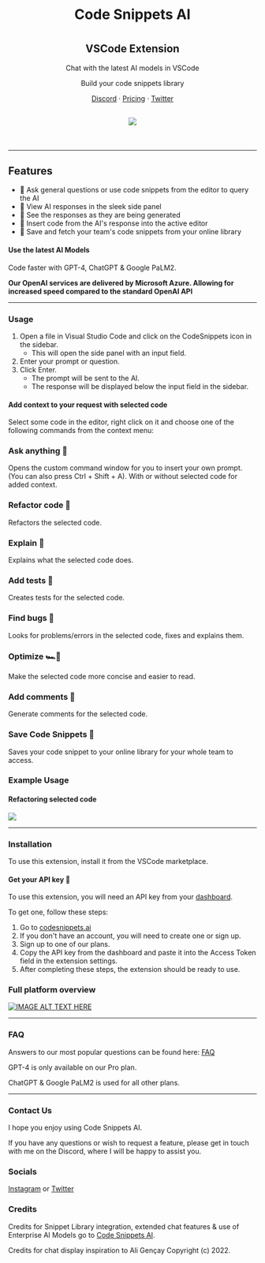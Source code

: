 <div align="center">

# **Code Snippets AI**

<div style="margin-top:40px">

## VSCode Extension

Chat with the latest AI models in VSCode

Build your code snippets library

[Discord](https://discord.gg/GVg7Xx5QVw) · [Pricing](https://codesnippets.ai/pricing) · [Twitter](https://twitter.com/codesnippets_ai)

<div style="margin-top:30px;margin-bottom:50px;border-radius:30px;">

![](https://codesnippets.ai/_next/image?url=%2Fassets%2Fimages%2FRefactorNew.gif&w=1920&q=75)

</div>
</div>
</div>

---

## Features

- 🙋 Ask general questions or use code snippets from the editor to query the AI
- 🔬 View AI responses in the sleek side panel
- 👀 See the responses as they are being generated
- 📝 Insert code from the AI's response into the active editor
- 💾 Save and fetch your team's code snippets from your online library

#### Use the latest AI Models

Code faster with GPT-4, ChatGPT & Google PaLM2.

**Our OpenAI services are delivered by Microsoft Azure. Allowing for increased speed compared to the standard OpenAI API**

---

### Usage

1. Open a file in Visual Studio Code and click on the CodeSnippets icon in the sidebar.
   - This will open the side panel with an input field.
2. Enter your prompt or question.
3. Click Enter.
   - The prompt will be sent to the AI.
   - The response will be displayed below the input field in the sidebar.

#### Add context to your request with selected code

Select some code in the editor, right click on it and choose one of the following commands from the context menu:

### Ask anything 💭

Opens the custom command window for you to insert your own prompt. (You can also press Ctrl + Shift + A). With or without selected code for added context.

### Refactor code 🔧

Refactors the selected code.

### Explain 💁

Explains what the selected code does.

### Add tests 🧪

Creates tests for the selected code.

### Find bugs 🔎

Looks for problems/errors in the selected code, fixes and explains them.

### Optimize 🏎️💨

Make the selected code more concise and easier to read.

### Add comments 📖

Generate comments for the selected code.

### Save Code Snippets 💾

Saves your code snippet to your online library for your whole team to access.

### Example Usage

#### Refactoring selected code

![](https://codesnippets.ai/_next/image?url=%2Fassets%2Fimages%2FRefactorNew.gif&w=1920&q=75)

---

### Installation

To use this extension, install it from the VSCode marketplace.

#### Get your API key 🔑

To use this extension, you will need an API key from your [dashboard](https://codesnippets.ai/).

To get one, follow these steps:

1. Go to [codesnippets.ai](https://codesnippets.ai/)
2. If you don't have an account, you will need to create one or sign up.
3. Sign up to one of our plans.
4. Copy the API key from the dashboard and paste it into the Access Token field in the extension settings.
5. After completing these steps, the extension should be ready to use.

<div style="width:100%">

### Full platform overview

[![IMAGE ALT TEXT HERE](https://img.youtube.com/vi/ORs6GJd1XZY/0.jpg)](https://www.youtube.com/watch?v=ORs6GJd1XZY)

</div>

---

### FAQ

Answers to our most popular questions can be found here: [FAQ](https://codesnippets.ai/faq)

GPT-4 is only available on our Pro plan.

ChatGPT & Google PaLM2 is used for all other plans.

---

### Contact Us

I hope you enjoy using Code Snippets AI.

If you have any questions or wish to request a feature, please get in touch with me on the Discord, where I will be happy to assist you.

### Socials

[Instagram](https://instagram.com/codesnippets.ai) or [Twitter](https://twitter.com/codesnippets_ai)

### Credits

Credits for Snippet Library integration, extended chat features & use of Enterprise AI Models go to [Code Snippets AI](https://codesnippets.ai/).

Credits for chat display inspiration to Ali Gençay Copyright (c) 2022.
